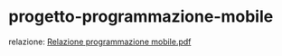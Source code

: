 # progetto-programmazione-mobile

relazione: [Relazione programmazione mobile.pdf](Relazione%20programmazione%20mobile.pdf)
